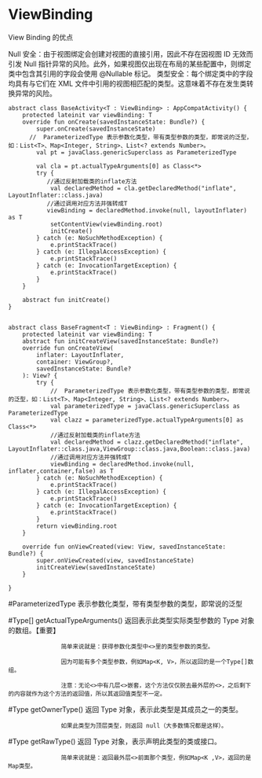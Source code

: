 # ViewBinding
View Binding 的优点

Null 安全：由于视图绑定会创建对视图的直接引用，因此不存在因视图 ID 无效而引发 Null 指针异常的风险。此外，如果视图仅出现在布局的某些配置中，则绑定类中包含其引用的字段会使用 @Nullable 标记。
类型安全：每个绑定类中的字段均具有与它们在 XML 文件中引用的视图相匹配的类型。这意味着不存在发生类转换异常的风险。

```
abstract class BaseActivity<T : ViewBinding> : AppCompatActivity() {
    protected lateinit var viewBinding: T
    override fun onCreate(savedInstanceState: Bundle?) {
        super.onCreate(savedInstanceState)
      //  ParameterizedType 表示参数化类型，带有类型参数的类型，即常说的泛型，如：List<T>、Map<Integer, String>、List<? extends Number>。
        val pt = javaClass.genericSuperclass as ParameterizedType
       
        val cla = pt.actualTypeArguments[0] as Class<*>
        try {
           //通过反射加载类的inflate方法
            val declaredMethod = cla.getDeclaredMethod("inflate", LayoutInflater::class.java)
           //通过调用对应方法并强转成T
           viewBinding = declaredMethod.invoke(null, layoutInflater) as T
            setContentView(viewBinding.root)
            initCreate()
        } catch (e: NoSuchMethodException) {
            e.printStackTrace()
        } catch (e: IllegalAccessException) {
            e.printStackTrace()
        } catch (e: InvocationTargetException) {
            e.printStackTrace()
        }
    }

    abstract fun initCreate()
}
```

```

abstract class BaseFragment<T : ViewBinding> : Fragment() {
    protected lateinit var viewBinding: T
    abstract fun initCreateView(savedInstanceState: Bundle?)
    override fun onCreateView(
        inflater: LayoutInflater,
        container: ViewGroup?,
        savedInstanceState: Bundle?
    ): View? {
        try {
            //  ParameterizedType 表示参数化类型，带有类型参数的类型，即常说的泛型，如：List<T>、Map<Integer, String>、List<? extends Number>。
            val parameterizedType = javaClass.genericSuperclass as ParameterizedType
            val clazz = parameterizedType.actualTypeArguments[0] as Class<*>
            //通过反射加载类的inflate方法
            val declaredMethod = clazz.getDeclaredMethod("inflate", LayoutInflater::class.java,ViewGroup::class.java,Boolean::class.java)
            //通过调用对应方法并强转成T
            viewBinding = declaredMethod.invoke(null, inflater,container,false) as T
        } catch (e: NoSuchMethodException) {
            e.printStackTrace()
        } catch (e: IllegalAccessException) {
            e.printStackTrace()
        } catch (e: InvocationTargetException) {
            e.printStackTrace()
        }
        return viewBinding.root
    }

    override fun onViewCreated(view: View, savedInstanceState: Bundle?) {
        super.onViewCreated(view, savedInstanceState)
        initCreateView(savedInstanceState)
    }

}
```
#ParameterizedType 表示参数化类型，带有类型参数的类型，即常说的泛型 

#Type[]    getActualTypeArguments()  返回表示此类型实际类型参数的 Type 对象的数组。【重要】

                   简单来说就是：获得参数化类型中<>里的类型参数的类型。
                   
                   因为可能有多个类型参数，例如Map<K, V>，所以返回的是一个Type[]数组。
                   
                   注意：无论<>中有几层<>嵌套，这个方法仅仅脱去最外层的<>，之后剩下的内容就作为这个方法的返回值，所以其返回值类型不一定。
                   
#Type    getOwnerType()   返回 Type 对象，表示此类型是其成员之一的类型。

                   如果此类型为顶层类型，则返回 null（大多数情况都是这样）。
                   
#Type    getRawType()  返回 Type 对象，表示声明此类型的类或接口。

                   简单来说就是：返回最外层<>前面那个类型，例如Map<K ,V>，返回的是Map类型。
                   
